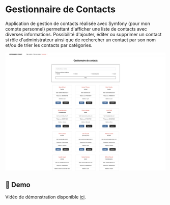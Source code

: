 # Gestionnaire de Contacts

Application de gestion de contacts réalisée avec Symfony (pour mon compte personnel) permettant d'afficher une liste de contacts avec diverses informations. Possibilité d'ajouter, éditer ou supprimer un contact si rôle d'administrateur ainsi que de rechercher un contact par son nom et/ou de trier les contacts par catégories.

![Screenshot](screenshot.png)

## 💫 Demo

Vidéo de démonstration disponible [ici]([https://youtu.be/B_eBvb3zPhM?si=EotE09qNDeIKtC21).
